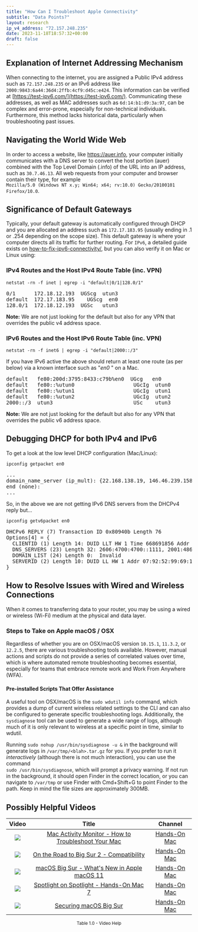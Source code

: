 ```yaml
---
title: "How Can I Troubleshoot Apple Connectivity"
subtitle: "Data Points?"
layout: research
ip_v4_address: "72.157.248.235"
date: 2023-11-18T18:57:32+00:00
draft: false
---
```


## Explanation of Internet Addressing Mechanism

When connecting to the internet, you are assigned a Public IPv4 address such as ```72.157.248.235``` or an IPv6 address like ```2000:9843:6a44:36d4:2ffb:4cf9:d45c:e424```. This information can be verified at [https://test-ipv6.com/](https://test-ipv6.com/). Communicating these addresses, as well as MAC addresses such as ```6d:14:b1:d9:3a:97```, can be complex and error-prone, especially for non-technical individuals. Furthermore, this method lacks historical data, particularly when troubleshooting past issues.
## Navigating the World Wide Web

In order to access a website, like https://auer.info, your computer initially communicates with a DNS server to convert the host portion (auer) combined with the Top Level Domain (.info) of the URL into an IP address, such as ```30.7.46.13```. All web requests from your computer and browser contain their type, for example <br>```Mozilla/5.0 (Windows NT x.y; Win64; x64; rv:10.0) Gecko/20100101 Firefox/10.0```.
## Significance of Default Gateways

Typically, your default gateway is automatically configured through DHCP and you are allocated an address such as ```172.17.183.95``` (usually ending in .1 or .254 depending on the scope size). This default gateway is where your computer directs all its traffic for further routing. For ```IPv6```, a detailed guide exists on [how-to-fix-ipv6-connectivity/](/blog/how-to-fix-ipv6-connectivity/), but you can also verify it on Mac or Linux using: <br>
### IPv4 Routes and the Host IPv4 Route Table (inc. VPN)
```netstat -rn -f inet | egrep -i "default|0/1|128.0/1"```

<pre>
0/1      172.18.12.193  UGScg  utun3
default  172.17.183.95    UGScg  en0
128.0/1  172.18.12.193  UGSc   utun3</pre>

**Note:** We are not just looking for the default but also for any VPN that overrides the public v4 address space.

### IPv6 Routes and the Host IPv6 Route Table (inc. VPN)
```netstat -rn -f inet6 | egrep -i "default|2000::/3"```

If you have IPv6 active the above should return at least one route (as per below) via a known interface such as "_en0_ " on a Mac. 

<pre>
default   fe80:200d:3795:8433:c79b%en0  UGcg   en0
default   fe80::%utun0                   UGcIg  utun0
default   fe80::%utun1                   UGcIg  utun1
default   fe80::%utun2                   UGcIg  utun2
2000::/3  utun3                          USc    utun3</pre>

**Note:** We are not just looking for the default but also for any VPN that overrides the public v6 address space.
<br>

## Debugging DHCP for both IPv4 and IPv6

To get a look at the low level DHCP configuration (Mac/Linux): 

```ipconfig getpacket en0```

<pre>
...
domain_name_server (ip_mult): {22.168.138.19, 146.46.239.158}
end (none):
...</pre>

So, in the above we are not getting IPv6 DNS servers from the DHCPv4 reply but...

```ipconfig getv6packet en0```

<pre>
DHCPv6 REPLY (7) Transaction ID 0x80940b Length 76
Options[4] = {
  CLIENTID (1) Length 14: DUID LLT HW 1 Time 668691856 Addr 6d:14:b1:d9:3a:97
  DNS_SERVERS (23) Length 32: 2606:4700:4700::1111, 2001:4860:4860::8844
  DOMAIN_LIST (24) Length 0:  Invalid
  SERVERID (2) Length 10: DUID LL HW 1 Addr 07:92:52:99:69:1a
}</pre>




## How to Resolve Issues with Wired and Wireless Connections
When it comes to transferring data to your router, you may be using a wired or wireless (Wi-Fi) medium at the physical and data layer.
### Steps to Take on Apple macOS / OSX
Regardless of whether you are on OSX/macOS version ```10.15.1```, ```11.3.2```, or ```12.2.5```, there are various troubleshooting tools available. However, manual actions and scripts do not provide a series of correlated values over time, which is where automated remote troubleshooting becomes essential, especially for teams that embrace remote work and Work From Anywhere (WFA).
#### Pre-installed Scripts That Offer Assistance
A useful tool on OSX/macOS is the ```sudo wdutil info``` command, which provides a dump of current wireless related settings to the CLI and can also be configured to generate specific troubleshooting logs. Additionally, the ```sysdiagnose``` tool can be used to generate a wide range of logs, although much of it is only relevant to wireless at a specific point in time, similar to wdutil.

Running ```sudo nohup /usr/bin/sysdiagnose -u &``` in the background will generate logs in ```/var/tmp/<blah>.tar.gz``` for you. If you prefer to run it *interactively* (although there is not much interaction), you can use the command<br>```sudo /usr/bin/sysdiagnose```, which will prompt a privacy warning. If not run in the background, it should open Finder in the correct location, or you can navigate to ```/var/tmp``` or use Finder with Cmd+Shift+G to point Finder to the path. Keep in mind the file sizes are approximately 300MB.
## Possibly Helpful Videos

<link href="/plugins/lity/css/lity.min.css" rel="stylesheet">
<script src="/plugins/lity/js/lity.min.js"></script>
<div class="table1-start"></div>

|Video | Title | Channel |
| :---: | :---: | :---: |
|<a href="https://www.youtube.com/watch?v=TWzWd_DiaJ0" data-lity><img src="https://i.ytimg.com/vi/TWzWd_DiaJ0/default.jpg" class="img-fluid"></a>|<a href="https://www.youtube.com/watch?v=TWzWd_DiaJ0" data-lity>Mac Activity Monitor - How to Troubleshoot Your Mac</a>|<a target="_blank" href="https://www.youtube.com/channel/UCg43DP8MdHVcl4rFK_delBg" >Hands-On Mac</a>|
|<a href="https://www.youtube.com/watch?v=HEbK-Tignuc" data-lity><img src="https://i.ytimg.com/vi/HEbK-Tignuc/default.jpg" class="img-fluid"></a>|<a href="https://www.youtube.com/watch?v=HEbK-Tignuc" data-lity>On the Road to Big Sur 2 - Compatibility</a>|<a target="_blank" href="https://www.youtube.com/channel/UCg43DP8MdHVcl4rFK_delBg" >Hands-On Mac</a>|
|<a href="https://www.youtube.com/watch?v=JMKi6o9kaZI" data-lity><img src="https://i.ytimg.com/vi/JMKi6o9kaZI/default.jpg" class="img-fluid"></a>|<a href="https://www.youtube.com/watch?v=JMKi6o9kaZI" data-lity>macOS Big Sur - What&#39;s New in Apple macOS 11</a>|<a target="_blank" href="https://www.youtube.com/channel/UCg43DP8MdHVcl4rFK_delBg" >Hands-On Mac</a>|
|<a href="https://www.youtube.com/watch?v=RslZ4W1EPqk" data-lity><img src="https://i.ytimg.com/vi/RslZ4W1EPqk/default.jpg" class="img-fluid"></a>|<a href="https://www.youtube.com/watch?v=RslZ4W1EPqk" data-lity>Spotlight on Spotlight - Hands-On Mac 7</a>|<a target="_blank" href="https://www.youtube.com/channel/UCg43DP8MdHVcl4rFK_delBg" >Hands-On Mac</a>|
|<a href="https://www.youtube.com/watch?v=7KdhJimuhNw" data-lity><img src="https://i.ytimg.com/vi/7KdhJimuhNw/default.jpg" class="img-fluid"></a>|<a href="https://www.youtube.com/watch?v=7KdhJimuhNw" data-lity>Securing macOS Big Sur</a>|<a target="_blank" href="https://www.youtube.com/channel/UCg43DP8MdHVcl4rFK_delBg" >Hands-On Mac</a>|

<center><small>Table 1.0 - Video Help</small></center>
 <br>
<div class="table1-end"></div>
<script type="text/javascript">
(function() {
    $('div.table1-start').nextUntil('div.table1-end', 'table').addClass('table thead-dark table-striped table-responsive rounded').attr('id', 't1');
    $('#t1').find('thead').addClass('thead-dark');
})();
</script>
